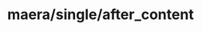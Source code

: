 ---
layout: default
title:  "maera/single/after_content"
category: development
tags: development
---